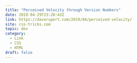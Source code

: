 ```yaml
---
title: "Perceived Velocity through Version Numbers"
date: 2019-04-29T23:28:43Z
link: https://daverupert.com/2019/04/perceived-velocity/
site: css-tricks.com
topic: dev
category:
  - Link
  - CSS
  - HTML
draft: false
---
```

